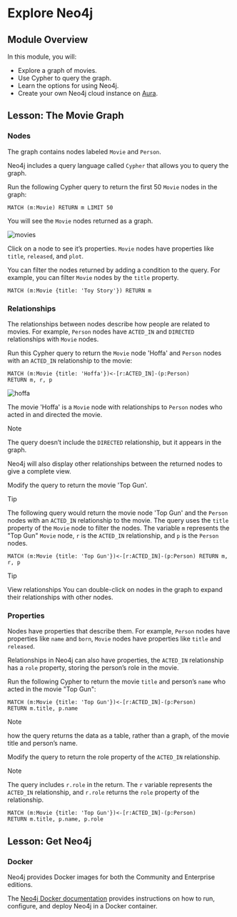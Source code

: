 # Explore Neo4j

## Module Overview

In this module, you will:

- Explore a graph of movies.
- Use Cypher to query the graph.
- Learn the options for using Neo4j.
- Create your own Neo4j cloud instance on [Aura](https://console.neo4j.io/).

## Lesson: The Movie Graph

### Nodes

The graph contains nodes labeled `Movie` and `Person`.

Neo4j includes a query language called `Cypher` that allows you to query the graph.

Run the following Cypher query to return the first 50 `Movie` nodes in the graph:

```
MATCH (m:Movie) RETURN m LIMIT 50
```

You will see the `Movie` nodes returned as a graph.

![movies](./img/movies.svg)

Click on a node to see it’s properties. `Movie` nodes have properties like `title`, `released`, and `plot`.

You can filter the nodes returned by adding a condition to the query. For example, you can filter `Movie` nodes by the `title` property.

```
MATCH (m:Movie {title: 'Toy Story'}) RETURN m
```

### Relationships

The relationships between nodes describe how people are related to movies. For example, `Person` nodes have `ACTED_IN` and `DIRECTED` relationships with `Movie` nodes.

Run this Cypher query to return the `Movie` node 'Hoffa' and `Person` nodes with an `ACTED_IN` relationship to the movie:

```
MATCH (m:Movie {title: 'Hoffa'})<-[r:ACTED_IN]-(p:Person)
RETURN m, r, p
```

![hoffa](./img/hoffa.svg)

The movie 'Hoffa' is a `Movie` node with relationships to `Person` nodes who acted in and directed the movie.

> [!NOTE]
>
> The query doesn’t include the `DIRECTED` relationship, but it appears in the graph.
>
> Neo4j will also display other relationships between the returned nodes to give a complete view.

Modify the query to return the movie 'Top Gun'.

> [!TIP]
>
> The following query would return the movie node 'Top Gun' and the `Person` nodes with an `ACTED_IN` relationship to the movie. The query uses the `title` property of the `Movie` node to filter the nodes. The variable `m` represents the "Top Gun" `Movie` node, `r` is the `ACTED_IN` relationship, and `p` is the `Person` nodes.
>
> ```
> MATCH (m:Movie {title: 'Top Gun'})<-[r:ACTED_IN]-(p:Person) RETURN m, r, p
> ```

> [!TIP]
>
> View relationships
> You can double-click on nodes in the graph to expand their relationships with other nodes.

### Properties

Nodes have properties that describe them. For example, `Person` nodes have properties like `name` and `born`, `Movie` nodes have properties like `title` and `released`.

Relationships in Neo4j can also have properties, the `ACTED_IN` relationship has a `role` property, storing the person’s role in the movie.

Run the following Cypher to return the movie `title` and person’s `name` who acted in the movie "Top Gun":

```
MATCH (m:Movie {title: 'Top Gun'})<-[r:ACTED_IN]-(p:Person)
RETURN m.title, p.name
```

> [!NOTE]
>
> how the query returns the data as a table, rather than a graph, of the movie title and person’s name.

Modify the query to return the role property of the `ACTED_IN` relationship.

> [!NOTE]
>
> The query includes `r.role` in the return. The `r` variable represents the `ACTED_IN` relationship, and `r.role` returns the `role` property of the relationship.
>
> ```
> MATCH (m:Movie {title: 'Top Gun'})<-[r:ACTED_IN]-(p:Person)
> RETURN m.title, p.name, p.role
> ```

## Lesson: Get Neo4j

### Docker

Neo4j provides Docker images for both the Community and Enterprise editions.

The [Neo4j Docker documentation](https://neo4j.com/docs/operations-manual/current/docker/) provides instructions on how to run, configure, and deploy Neo4j in a Docker container.
